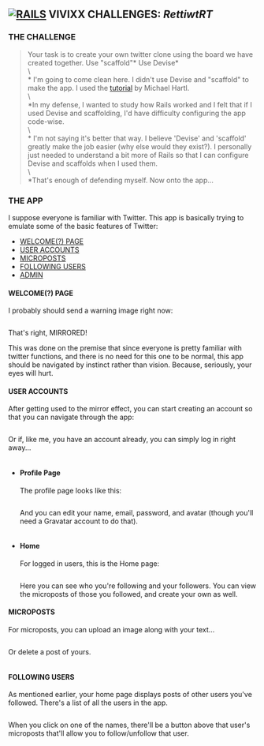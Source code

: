 ## **[![RAILS]("Rails")](http://rubyonrails.org/) VIVIXX CHALLENGES: _RettiwtRT_**

### THE CHALLENGE

> Your task is to create your own twitter clone using the board we have created together.
Use "scaffold"*
Use Devise*  
\  
\* I'm going to come clean here. I didn't use Devise and "scaffold" to make the app. I used the [tutorial](https://www.railstutorial.org/book/static_pages) by Michael Hartl.  
\  
\*In my defense, I wanted to study how Rails worked and I felt that if I used Devise and scaffolding, I'd have difficulty configuring the app code-wise.  
\  
\* I'm not saying it's better that way. I believe 'Devise' and 'scaffold' greatly make the job easier (why else would they exist?). I personally just needed to understand a bit more of Rails so that I can configure Devise and scaffolds when I used them.  
\  
\*That's enough of defending myself. Now onto the app...

### THE APP

I suppose everyone is familiar with Twitter. This app is basically trying to emulate some of the basic features of Twitter:

- [WELCOME(?) PAGE](#)
- [USER ACCOUNTS](#)
- [MICROPOSTS](#)
- [FOLLOWING USERS](#)
- [ADMIN](#)

#### WELCOME(?) PAGE

I probably should send a warning image right now:

![]()

That's right, MIRRORED!

This was done on the premise that since everyone is pretty familiar with twitter functions, and there is no need for this one to be normal, this app should be navigated by instinct rather than vision. Because, seriously, your eyes will hurt.

#### USER ACCOUNTS

After getting used to the mirror effect, you can start creating an account so that you can navigate through the app:

![]()

Or if, like me, you have an account already, you can simply log in right away...

![]()

- #### Profile Page
    The profile page looks like this:

    ![]()

    And you can edit your name, email, password, and avatar (though you'll need a Gravatar account to do that).

    ![]()

- #### Home
    For logged in users, this is the Home page:

    ![]()

    Here you can see who you're following and your followers. You can view the microposts of those you followed, and create your own as well.

#### MICROPOSTS
For microposts, you can upload an image along with your text...

![]()

Or delete a post of yours.

![]()

#### FOLLOWING USERS
As mentioned earlier, your home page displays posts of other users you've followed. There's a list of all the users in the app.

![]()

When you click on one of the names, there'll be a button above that user's microposts that'll allow you to follow/unfollow that user.

![]()
